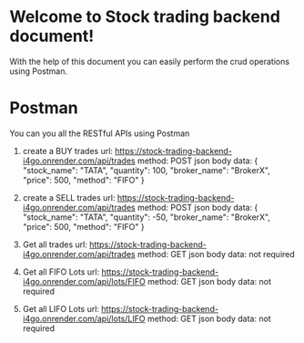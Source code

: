 # Welcome to Stock trading backend document!

With the help of this document you can easily perform the crud operations using Postman.

# Postman
You can you all the RESTful APIs using Postman
1. create a BUY trades
  url: https://stock-trading-backend-i4go.onrender.com/api/trades
  method: POST
  json body data: {
								"stock_name": "TATA",
								"quantity": 100,
								"broker_name": "BrokerX",
								"price": 500,
								"method": "FIFO"
							} 
2. create a SELL trades
  url: https://stock-trading-backend-i4go.onrender.com/api/trades
  method: POST
  json body data: {
								"stock_name": "TATA",
								"quantity":  -50,
								"broker_name": "BrokerX",
								"price": 500,
								"method": "FIFO"
							} 
3. Get all trades
  url: https://stock-trading-backend-i4go.onrender.com/api/trades
  method: GET
  json body data: not required

4. Get all FIFO Lots
  url: https://stock-trading-backend-i4go.onrender.com/api/lots/FIFO
  method: GET
  json body data: not required

5. Get all LIFO Lots
  url: https://stock-trading-backend-i4go.onrender.com/api/lots/LIFO
  method: GET
  json body data: not required
